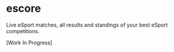 # escore

Live eSport matches, all results and standings of your best eSport competitions.

[Work In Progress]
